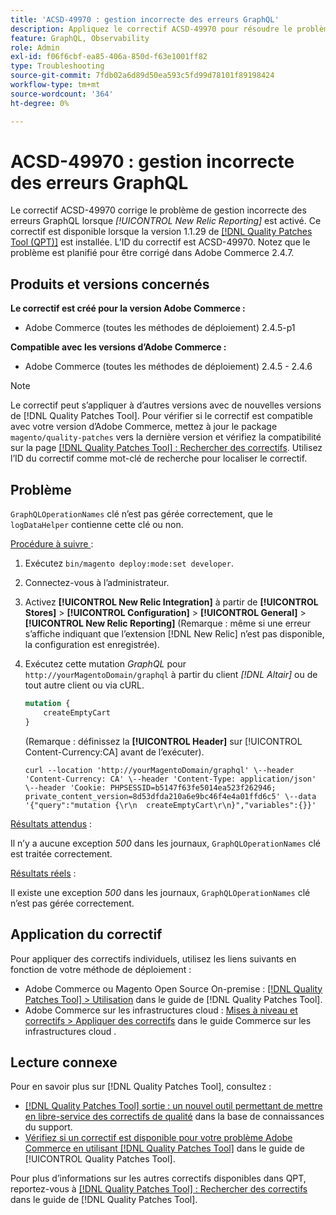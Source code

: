 ```yaml
---
title: 'ACSD-49970 : gestion incorrecte des erreurs GraphQL'
description: Appliquez le correctif ACSD-49970 pour résoudre le problème d’Adobe Commerce en raison duquel les erreurs GraphQL sont gérées de manière incorrecte lorsque le [!UICONTROL New Relic Reporting] est activé.
feature: GraphQL, Observability
role: Admin
exl-id: f06f6cbf-ea85-406a-850d-f63e1001ff82
type: Troubleshooting
source-git-commit: 7fdb02a6d89d50ea593c5fd99d78101f89198424
workflow-type: tm+mt
source-wordcount: '364'
ht-degree: 0%

---
```


# ACSD-49970 : gestion incorrecte des erreurs GraphQL

Le correctif ACSD-49970 corrige le problème de gestion incorrecte des erreurs GraphQL lorsque *[!UICONTROL New Relic Reporting]* est activé. Ce correctif est disponible lorsque la version 1.1.29 de [[!DNL Quality Patches Tool (QPT)]](https://experienceleague.adobe.com/en/docs/commerce-operations/tools/quality-patches-tool/quality-patches-tool-to-self-serve-quality-patches) est installée. L’ID du correctif est ACSD-49970. Notez que le problème est planifié pour être corrigé dans Adobe Commerce 2.4.7.

## Produits et versions concernés

**Le correctif est créé pour la version Adobe Commerce :**

* Adobe Commerce (toutes les méthodes de déploiement) 2.4.5-p1

**Compatible avec les versions d’Adobe Commerce :**

* Adobe Commerce (toutes les méthodes de déploiement) 2.4.5 - 2.4.6

>[!NOTE]
>
>Le correctif peut s’appliquer à d’autres versions avec de nouvelles versions de [!DNL Quality Patches Tool]. Pour vérifier si le correctif est compatible avec votre version d’Adobe Commerce, mettez à jour le package `magento/quality-patches` vers la dernière version et vérifiez la compatibilité sur la page [[!DNL Quality Patches Tool] : Rechercher des correctifs](https://experienceleague.adobe.com/tools/commerce-quality-patches/index.html). Utilisez l’ID du correctif comme mot-clé de recherche pour localiser le correctif.

## Problème

`GraphQLOperationNames` clé n’est pas gérée correctement, que le `logDataHelper` contienne cette clé ou non.

<u>Procédure à suivre </u> :

1. Exécutez `bin/magento deploy:mode:set developer`.
1. Connectez-vous à l’administrateur.
1. Activez **[!UICONTROL New Relic Integration]** à partir de **[!UICONTROL Stores]** > **[!UICONTROL Configuration]** > **[!UICONTROL General]** > **[!UICONTROL New Relic Reporting]**
(Remarque : même si une erreur s’affiche indiquant que l’extension [!DNL New Relic] n’est pas disponible, la configuration est enregistrée).
1. Exécutez cette mutation *GraphQL* pour `http://yourMagentoDomain/graphql` à partir du client *[!DNL Altair]* ou de tout autre client ou via cURL.

   ```GraphQL
   mutation {
       createEmptyCart
   }
   ```

   (Remarque : définissez la **[!UICONTROL Header]** sur [!UICONTROL Content-Currency:CA] avant de l’exécuter).

   ```cURL
   curl --location 'http://yourMagentoDomain/graphql' \--header 'Content-Currency: CA' \--header 'Content-Type: application/json' \--header 'Cookie: PHPSESSID=b5147f63fe5014ea523f262946; private_content_version=8d53dfda210a6e9bc46f4e4a01ffd6c5' \--data '{"query":"mutation {\r\n  createEmptyCart\r\n}","variables":{}}'
   ```

<u>Résultats attendus</u> :

Il n’y a aucune exception *500* dans les journaux, `GraphQLOperationNames` clé est traitée correctement.

<u>Résultats réels</u> :

Il existe une exception *500* dans les journaux, `GraphQLOperationNames` clé n’est pas gérée correctement.

## Application du correctif

Pour appliquer des correctifs individuels, utilisez les liens suivants en fonction de votre méthode de déploiement :

* Adobe Commerce ou Magento Open Source On-premise : [[!DNL Quality Patches Tool] > Utilisation](/help/tools/quality-patches-tool/usage.md) dans le guide de [!DNL Quality Patches Tool].
* Adobe Commerce sur les infrastructures cloud : [Mises à niveau et correctifs > Appliquer des correctifs](https://experienceleague.adobe.com/docs/commerce-cloud-service/user-guide/develop/upgrade/apply-patches.html) dans le guide Commerce sur les infrastructures cloud .

## Lecture connexe

Pour en savoir plus sur [!DNL Quality Patches Tool], consultez :

* [[!DNL Quality Patches Tool] sortie : un nouvel outil permettant de mettre en libre-service des correctifs de qualité](https://experienceleague.adobe.com/en/docs/commerce-operations/tools/quality-patches-tool/quality-patches-tool-to-self-serve-quality-patches) dans la base de connaissances du support.
* [Vérifiez si un correctif est disponible pour votre problème Adobe Commerce en utilisant [!DNL Quality Patches Tool]](/help/tools/quality-patches-tool/patches-available-in-qpt/check-patch-for-magento-issue-with-magento-quality-patches.md) dans le guide de [!UICONTROL Quality Patches Tool].


Pour plus d’informations sur les autres correctifs disponibles dans QPT, reportez-vous à [[!DNL Quality Patches Tool] : Rechercher des correctifs](https://experienceleague.adobe.com/tools/commerce-quality-patches/index.html) dans le guide de [!DNL Quality Patches Tool].
